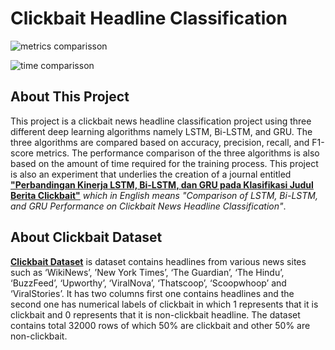 # Clickbait Headline Classification

![metrics comparisson](https://github.com/Anashaneef/clickbait-headline-classification/assets/79641595/996b66f6-5c8c-4d1b-a2c7-7a7376030bbd)

![time comparisson](https://github.com/Anashaneef/clickbait-headline-classification/assets/79641595/9fee8a4e-f40d-4aba-b7dc-24ed1bd1b3a6)

## About This Project

This project is a clickbait news headline classification project using three different deep learning algorithms namely LSTM, Bi-LSTM, and GRU. The three algorithms are compared based on accuracy, precision, recall, and F1-score metrics. The performance comparison of the three algorithms is also based on the amount of time required for the training process. This project is also an experiment that underlies the creation of a journal entitled [**"Perbandingan Kinerja LSTM, Bi-LSTM, dan GRU pada Klasifikasi Judul Berita Clickbait"**](https://doi.org/10.33022/ijcs.v12i4.3281) *which in English means "Comparison of LSTM, Bi-LSTM, and GRU Performance on Clickbait News Headline Classification"*.

## About Clickbait Dataset

[**Clickbait Dataset**](https://www.kaggle.com/datasets/amananandrai/clickbait-dataset) is dataset contains headlines from various news sites such as ‘WikiNews’, ’New York Times’, ‘The Guardian’, ‘The Hindu’, ‘BuzzFeed’, ‘Upworthy’, ‘ViralNova’, ‘Thatscoop’, ‘Scoopwhoop’ and ‘ViralStories’. It has two columns first one contains headlines and the second one has numerical labels of clickbait in which 1 represents that it is clickbait and 0 represents that it is non-clickbait headline. The dataset contains total 32000 rows of which 50% are clickbait and other 50% are non-clickbait.
